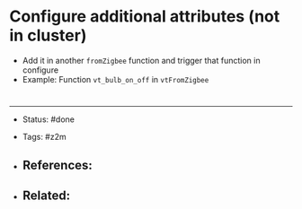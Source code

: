 # Configure additional attributes (not in cluster)

- Add it in another `fromZigbee` function and trigger that function in configure
- Example: Function `vt_bulb_on_off` in `vtFromZigbee`







# 

---
- Status: #done

- Tags: #z2m 

- References:
	- 

- Related:
	- 
